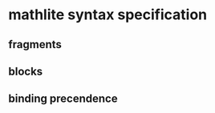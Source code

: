 mathlite syntax specification
=============================

fragments
---------

blocks
------

binding precendence
-------------------
